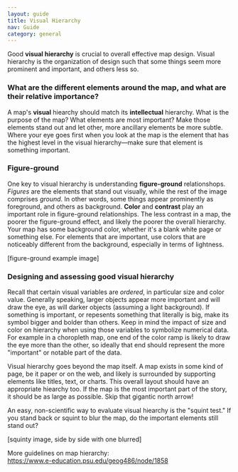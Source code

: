 ```yaml
---
layout: guide
title: Visual Hierarchy
nav: Guide
category: general
---
```


Good **visual hierarchy** is crucial to overall effective map design. Visual hierarchy is the organization of design such that some things seem more prominent and important, and others less so.

### What are the different elements around the map, and what are their relative importance?

A map's **visual** hiearchy should match its **intellectual** hierarchy. What is the purpose of the map? What elements are most important? Make those elements stand out and let other, more ancillary elements be more subtle. Where your eye goes first when you look at the map is the element that has the highest level in the visual hierarchy—make sure that element is something important.

### Figure-ground

One key to visual hierarchy is understanding **figure-ground** relationshops. _Figures_ are the elements that stand out visually, while the rest of the image comprises _ground_. In other words, some things appear prominently as foreground, and others as background. **Color** and **contrast** play an important role in figure-ground relationships. The less contrast in a map, the poorer the figure-ground effect, and likely the poorer the overall hierarchy. Your map has some background color, whether it's a blank white page or something else. For elements that are important, use colors that are noticeably different from the background, especially in terms of lightness.

[figure-ground example image]

### Designing and assessing good visual hierarchy

Recall that certain visual variables are _ordered_, in particular size and color value. Generally speaking, larger objects appear more important and will draw the eye, as will darker objects (assuming a light background). If something is important, or repesents something that literally is big, make its symbol bigger and bolder than others. Keep in mind the impact of size and color on hierarchy when using those variables to symbolize numerical data. For example in a choropleth map, one end of the color ramp is likely to draw the eye more than the other, so ideally that end should represent the more "important" or notable part of the data.

Visual hierarchy goes beyond the map itself. A map exists in some kind of page, be it paper or on the web, and likely is surrounded by supporting elements like titles, text, or charts. This overall layout should have an appropriate hiearchy too. If the map is the most important part of the story, it should be as large as possible. Skip that gigantic north arrow!

An easy, non-scientific way to evaluate visual hiearchy is the "squint test." If you stand back or squint to blur the map, do the important elements still stand out?

[squinty image, side by side with one blurred]

More guidelines on map hierarchy:  
https://www.e-education.psu.edu/geog486/node/1858